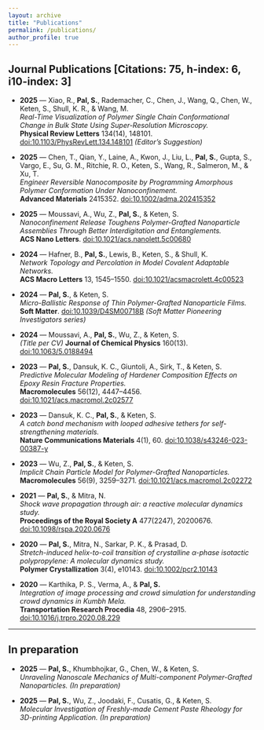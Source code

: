 ```yaml
---
layout: archive
title: "Publications"
permalink: /publications/
author_profile: true
---
```


## Journal Publications [**Citations: 75, h-index: 6, i10-index: 3**]

- **2025** — Xiao, R., **Pal, S.**, Rademacher, C., Chen, J., Wang, Q., Chen, W., Keten, S., Shull, K. R., & Wang, M.  
  *Real-Time Visualization of Polymer Single Chain Conformational Change in Bulk State Using Super-Resolution Microscopy.*  
  **Physical Review Letters** 134(14), 148101. [doi:10.1103/PhysRevLett.134.148101](https://doi.org/10.1103/PhysRevLett.134.148101) *(Editor’s Suggestion)*

- **2025** — Chen, T., Qian, Y., Laine, A., Kwon, J., Liu, L., **Pal, S.**, Gupta, S., Vargo, E., Su, G. M., Ritchie, R. O., Keten, S., Wang, R., Salmeron, M., & Xu, T.  
  *Engineer Reversible Nanocomposite by Programming Amorphous Polymer Conformation Under Nanoconfinement.*  
  **Advanced Materials** 2415352. [doi:10.1002/adma.202415352](https://doi.org/10.1002/adma.202415352)

- **2025** — Moussavi, A., Wu, Z., **Pal, S.**, & Keten, S.  
  *Nanoconfinement Release Toughens Polymer-Grafted Nanoparticle Assemblies Through Better Interdigitation and Entanglements.*  
  **ACS Nano Letters**. [doi:10.1021/acs.nanolett.5c00680](https://doi.org/10.1021/acs.nanolett.5c00680)

- **2024** — Hafner, B., **Pal, S.**, Lewis, B., Keten, S., & Shull, K.  
  *Network Topology and Percolation in Model Covalent Adaptable Networks.*  
  **ACS Macro Letters** 13, 1545–1550. [doi:10.1021/acsmacrolett.4c00523](https://doi.org/10.1021/acsmacrolett.4c00523)

- **2024** — **Pal, S.**, & Keten, S.  
  *Micro-Ballistic Response of Thin Polymer-Grafted Nanoparticle Films.*  
  **Soft Matter**. [doi:10.1039/D4SM00718B](https://doi.org/10.1039/D4SM00718B) *(Soft Matter Pioneering Investigators series)*

- **2024** — Moussavi, A., **Pal, S.**, Wu, Z., & Keten, S.  
  *(Title per CV)* **Journal of Chemical Physics** 160(13). [doi:10.1063/5.0188494](https://doi.org/10.1063/5.0188494)

- **2023** — **Pal, S.**, Dansuk, K. C., Giuntoli, A., Sirk, T., & Keten, S.  
  *Predictive Molecular Modeling of Hardener Composition Effects on Epoxy Resin Fracture Properties.*  
  **Macromolecules** 56(12), 4447–4456. [doi:10.1021/acs.macromol.2c02577](https://doi.org/10.1021/acs.macromol.2c02577)

- **2023** — Dansuk, K. C., **Pal, S.**, & Keten, S.  
  *A catch bond mechanism with looped adhesive tethers for self-strengthening materials.*  
  **Nature Communications Materials** 4(1), 60. [doi:10.1038/s43246-023-00387-y](https://doi.org/10.1038/s43246-023-00387-y)

- **2023** — Wu, Z., **Pal, S.**, & Keten, S.  
  *Implicit Chain Particle Model for Polymer-Grafted Nanoparticles.*  
  **Macromolecules** 56(9), 3259–3271. [doi:10.1021/acs.macromol.2c02272](https://doi.org/10.1021/acs.macromol.2c02272)

- **2021** — **Pal, S.**, & Mitra, N.  
  *Shock wave propagation through air: a reactive molecular dynamics study.*  
  **Proceedings of the Royal Society A** 477(2247), 20200676. [doi:10.1098/rspa.2020.0676](https://doi.org/10.1098/rspa.2020.0676)

- **2020** — **Pal, S.**, Mitra, N., Sarkar, P. K., & Prasad, D.  
  *Stretch-induced helix-to-coil transition of crystalline α-phase isotactic polypropylene: A molecular dynamics study.*  
  **Polymer Crystallization** 3(4), e10143. [doi:10.1002/pcr2.10143](https://doi.org/10.1002/pcr2.10143)

- **2020** — Karthika, P. S., Verma, A., & **Pal, S.**  
  *Integration of image processing and crowd simulation for understanding crowd dynamics in Kumbh Mela.*  
  **Transportation Research Procedia** 48, 2906–2915. [doi:10.1016/j.trpro.2020.08.229](https://doi.org/10.1016/j.trpro.2020.08.229)

---

## In preparation

- **2025** — **Pal, S.**, Khumbhojkar, G., Chen, W., & Keten, S.  
  *Unraveling Nanoscale Mechanics of Multi-component Polymer-Grafted Nanoparticles.* *(In preparation)*

- **2025** — **Pal, S.**, Wu, Z., Joodaki, F., Cusatis, G., & Keten, S.  
  *Molecular Investigation of Freshly-made Cement Paste Rheology for 3D-printing Application.* *(In preparation)*

